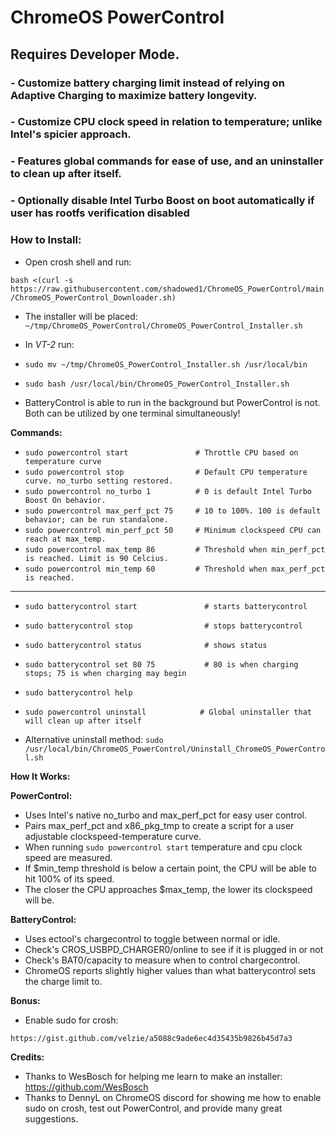 # **ChromeOS PowerControl**
## Requires Developer Mode. 

### - Customize battery charging limit instead of relying on Adaptive Charging to maximize battery longevity. 
### - Customize CPU clock speed in relation to temperature; unlike Intel's spicier approach.
### - Features global commands for ease of use, and an uninstaller to clean up after itself. 
### - Optionally disable Intel Turbo Boost on boot automatically if user has rootfs verification disabled

### __How to Install:__

- Open crosh shell and run:

`bash <(curl -s https://raw.githubusercontent.com/shadowed1/ChromeOS_PowerControl/main/ChromeOS_PowerControl_Downloader.sh)`

- The installer will be placed: `~/tmp/ChromeOS_PowerControl/ChromeOS_PowerControl_Installer.sh`

- In *VT-2* run:
- 
  `sudo mv ~/tmp/ChromeOS_PowerControl_Installer.sh /usr/local/bin`
- `sudo bash /usr/local/bin/ChromeOS_PowerControl_Installer.sh`
  
- BatteryControl is able to run in the background but PowerControl is not. Both can be utilized by one terminal simultaneously!

__Commands:__
- `sudo powercontrol start               # Throttle CPU based on temperature curve`
- `sudo powercontrol stop                # Default CPU temperature curve. no_turbo setting restored.`
- `sudo powercontrol no_turbo 1          # 0 is default Intel Turbo Boost On behavior.`
- `sudo powercontrol max_perf_pct 75     # 10 to 100%. 100 is default behavior; can be run standalone.`
- `sudo powercontrol min_perf_pct 50     # Minimum clockspeed CPU can reach at max_temp.`
- `sudo powercontrol max_temp 86         # Threshold when min_perf_pct is reached. Limit is 90 Celcius.`
- `sudo powercontrol min_temp 60         # Threshold when max_perf_pct is reached.`
----------------------------------------------------------------------------------------------
  
- `sudo batterycontrol start               # starts batterycontrol`
- `sudo batterycontrol stop                # stops batterycontrol`
- `sudo batterycontrol status              # shows status`
- `sudo batterycontrol set 80 75           # 80 is when charging stops; 75 is when charging may begin`
- `sudo batterycontrol help`

- `sudo powercontrol uninstall            # Global uninstaller that will clean up after itself`
- Alternative uninstall method: `sudo /usr/local/bin/ChromeOS_PowerControl/Uninstall_ChromeOS_PowerControl.sh`

__How It Works:__

__PowerControl:__
- Uses Intel's native no_turbo and max_perf_pct for easy user control.
- Pairs max_perf_pct and x86_pkg_tmp to create a script for a user adjustable clockspeed-temperature curve.
- When running `sudo powercontrol start` temperature and cpu clock speed are measured.
- If $min_temp threshold is below a certain point, the CPU will be able to hit 100% of its speed.
- The closer the CPU approaches $max_temp, the lower its clockspeed will be.


__BatteryControl:__
- Uses ectool's chargecontrol to toggle between normal or idle.
- Check's CROS_USBPD_CHARGER0/online to see if it is plugged in or not
- Check's BAT0/capacity to measure when to control chargecontrol.
- ChromeOS reports slightly higher values than what batterycontrol sets the charge limit to. 

__Bonus:__

- Enable sudo for crosh:
  
`https://gist.github.com/velzie/a5088c9ade6ec4d35435b9826b45d7a3`

 __Credits:__

- Thanks to WesBosch for helping me learn to make an installer:
  https://github.com/WesBosch
- Thanks to DennyL on ChromeOS discord for showing me how to enable sudo on crosh, test out PowerControl, and provide many great suggestions. 


